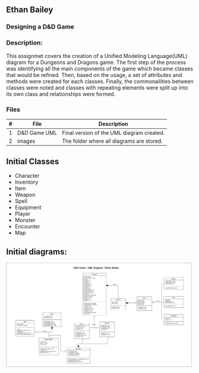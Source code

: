 ## Ethan Bailey
### Designing a D&D Game
### Description:

This assignmet covers the creation of a Unified Modeling Language(UML) diagram for a Dungeons and Dragons game.
The first step of the process was identifying all the main components of the game which became classes that would be refined.
Then, based on the usage, a set of attributes and methods were created for each classes.
Finally, the commonailities between classes were noted and classes with repeating elements were split up into its own class
and relationships were formed.

### Files

|   #   | File            | Description                                        |
| :---: | --------------- | -------------------------------------------------- |
|   1   | D&D Game UML | Final version of the UML diagram created.   |
|   2   | images       | The folder where all diagrams are stored.   |

## Initial Classes
- Character
- Inventory
- Item
- Weapon
- Spell
- Equipment
- Player
- Monster
- Encounter
- Map

## Initial diagrams:
<img src="https://github.com/EthanJBailey/2143-OOP-bailey/blob/main/Assignments/A05/images/Initial%20UML%20Diagram.jpg" width="500">

